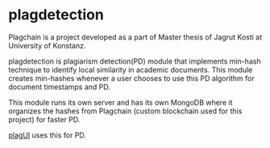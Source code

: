 # plagdetection

Plagchain is a project developed as a part of Master thesis of Jagrut Kosti at University of Konstanz.

plagdetection is plagiarism detection(PD) module that implements min-hash technique to identify local similarity in academic documents.
This module creates min-hashes whenever a user chooses to use this PD algorithm for document timestamps and PD.

This module runs its own server and has its own MongoDB where it organizes the hashes from Plagchain (custom blockchain used for this project) for faster PD.

[plagUI][] uses this for PD.  

[plagUI]: https://github.com/jagrutkosti/plagUI
